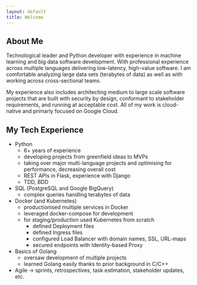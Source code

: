 ```yaml
---
layout: default
title: Welcome
---
```


## About Me

Technological leader and Python developer with experience in machine learning and big data software development. With professional experience across multiple languages delivering low-latency, high-value software. I am comfortable analyzing large data sets (terabytes of data) as well as with working across cross-sectional teams.

My experience also includes architecting medium to large scale software projects that are built with security by design, conformant to stakeholder requirements, and running at acceptable cost. All of my work is cloud-native and primarly focused on Google Cloud.

## My Tech Experience
 - Python
    - 6+ years of experience
    - developing projects from greenfield ideas to MVPs
    - taking over major multi-language projects and optimising for performance, decreasing overall cost
    - REST APIs in Flask, experience with Django
    - TDD, BDD
 - SQL (PostgreSQL and Google BigQuery)
    - complex queries handling terabytes of data
 - Docker (and Kubernetes)
    - productionised multiple services in Docker
    - leveraged docker-compose for development
    - for staging/production used Kubernetes from scratch
        - defined Deployment files
        - defined Ingress files
        - configured Load Balancer with domain names, SSL, URL-maps
        - secured endpoints with Identity-based Proxy
 - Basics of Golang
    - oversaw development of multiple projects
    - learned Golang easily thanks to prior background in C/C++
 - Agile -> sprints, retrospectives, task estimation, stakeholder updates, etc.
